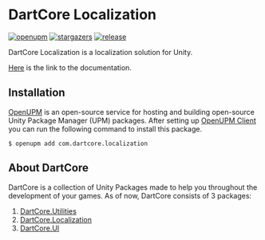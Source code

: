 # **DartCore Localization**

[![openupm](https://img.shields.io/npm/v/com.dartcore.localization?label=openupm&registry_uri=https://package.openupm.com)](https://openupm.com/packages/com.dartcore.localization/)
[![stargazers](https://img.shields.io/github/stars/AtaTrkgl/DartCore-Localization?color=yellow)](https://github.com/AtaTrkgl/DartCore-Localization/stargazers)
[![release](https://img.shields.io/github/v/release/AtaTrkgl/DartCore-Localization?color=dark%20green)](https://github.com/AtaTrkgl/DartCore-Localization/releases)

DartCore Localization is a localization solution for Unity.

[Here](https://github.com/AtaTrkgl/DartCore-Localization/wiki) is the link to the documentation.

## Installation

[OpenUPM](https://github.com/openupm/openupm) is an open-source service for hosting and building open-source Unity Package Manager (UPM) packages. After setting up [OpenUPM Client](https://github.com/openupm/openupm-cli#openupm-cli) you can run the following command to install this package.

```console
$ openupm add com.dartcore.localization
```

## About DartCore

DartCore is a collection of Unity Packages made to help you throughout the development of your games. As of now, DartCore consists of 3 packages:

1. [DartCore.Utilities](https://openupm.com/packages/com.dartcore.utilities/)
2. [DartCore.Localization](https://openupm.com/packages/com.dartcore.localization/)
3. [DartCore.UI](https://openupm.com/packages/com.dartcore.ui/)
